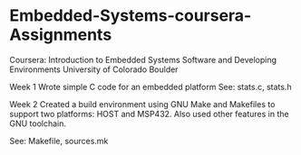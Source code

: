 # Embedded-Systems-coursera-Assignments
Coursera: Introduction to Embedded Systems Software and Developing Environments
University of Colorado Boulder

Week 1
Wrote simple C code for an embedded platform
See: stats.c, stats.h

Week 2
Created a build environment using GNU Make and Makefiles to support two platforms: HOST and MSP432. Also used other features in the GNU toolchain.

See: Makefile, sources.mk
